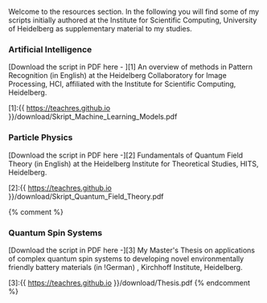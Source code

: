 
Welcome to the resources section. In the following you will find some of my scripts initially authored at the Institute for Scientific Computing, University of Heidelberg as supplementary material to my studies. 

### Artificial Intelligence

[Download the script in PDF here - ][1] An overview of methods in Pattern Recognition (in English) at the Heidelberg Collaboratory for Image Processing, HCI, affiliated with the Institute for Scientific Computing, Heidelberg. 

[1]:{{ https://teachres.github.io }}/download/Skript_Machine_Learning_Models.pdf

### Particle Physics
[Download the script in PDF here -][2] Fundamentals of Quantum Field Theory (in English) at the Heidelberg Institute for Theoretical Studies, HITS, Heidelberg. 

[2]:{{ https://teachres.github.io }}/download/Skript_Quantum_Field_Theory.pdf

{% comment %}
### Quantum Spin Systems
[Download the script in PDF here -][3] My Master's Thesis on applications of complex quantum spin systems to developing novel environmentally friendly battery materials (in !German) , Kirchhoff Institute, Heidelberg.


[3]:{{ https://teachres.github.io }}/download/Thesis.pdf
{% endcomment %}

